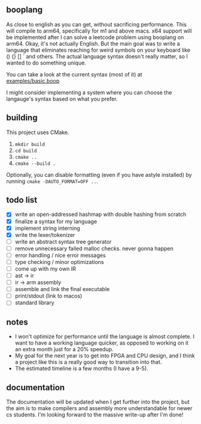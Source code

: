 ## booplang
As close to english as you can get, without sacrificing performance. This will compile to arm64, specifically for m1 and above macs. x64 support will be implemented after I can solve a leetcode problem using booplang on arm64. Okay, it's not actually English. But the main goal was to write a language that eliminates reaching for weird symbols on your keyboard like () {} [] ` and others. The actual language syntax doesn't really matter, so I wanted to do something unique. 

You can take a look at the current syntax (most of it) at [examples/basic.boop](https://github.com/boopdotpng/booplang/blob/master/examples/basic.boop)

I might consider implementing a system where you can choose the langauge's syntax based on what you prefer. 

## building
This project uses CMake. 
1. `mkdir build`
2. `cd build` 
3. `cmake ..`
4. `cmake --build .`

Optionally, you can disable formatting (even if you have astyle installed) by running `cmake -DAUTO_FORMAT=OFF ..`. 

## todo list
- [x] write an open-addressed hashmap with double hashing from scratch
- [x] finalize a syntax for my language
- [x] implement string interning
- [x] write the lexer/tokenizer 
- [ ] write an abstract syntax tree generator
- [ ] remove unnecessary failed malloc checks. never gonna happen
- [ ] error handling / nice error messages
- [ ] type checking / minor optimizations
- [ ] come up with my own IR
- [ ] ast -> ir
- [ ] ir -> arm assembly
- [ ] assemble and link the final executable
- [ ] print/stdout (link to macos)
- [ ] standard library

## notes 

- I won't optimize for performance until the language is almost complete. I want to have a working language quicker, as opposed to working on it an extra month just for a 20% speedup. 
- My goal for the next year is to get into FPGA and CPU design, and I think a project like this is a really good way to transition into that.  
- The estimated timeline is a few months (I have a 9-5). 

## documentation 

The documentation will be updated when I get further into the project, but the aim is to make compilers and assembly more understandable for newer cs students. I'm looking forward to the massive write-up after I'm done! 